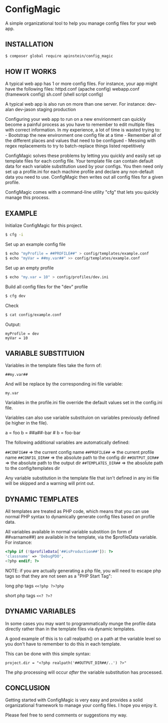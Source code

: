 ConfigMagic
===========

A simple organizational tool to help you manage config files for your web app.

INSTALLATION
------------

```sh
$ composer global require apinstein/config_magic
```

HOW IT WORKS
------------

A typical web app has 1 or more config files. For instance, your app might have the following files:
httpd.conf      (apache config)
webapp.conf     (framework config)
sh.conf         (shell script config)

A typical web app is also run on more than one server. For instance:
dev-alan
dev-jason
staging
production

Configuring your web app to run on a new envirionment can quickly become a painful process as you have to remember to edit multiple files with correct information.
In my experience, a lot of time is wasted trying to:
    - Bootstrap the new environment one config file at a time
    - Remember all of the different places and values that need to be configued
    - Messing with regex replacements to try to batch-replace things listed repetitively

ConfigMagic solves these problems by letting you quickly and easily set up template files for each config file.
Your template file can contain default data for each variable substitution used by your configs.
You then need only set up a profile.ini for each machine profile and declare any non-default data you need to use.
ConfigMagic then writes out all config files for a given profile.

ConfigMagic comes with a command-line utility "cfg" that lets you quickly manage this process.

EXAMPLE
-------

Initialize ConfigMagic for this project.

```sh
$ cfg -i
```

Set up an example config file

```sh
$ echo "myProfile = ##PROFILE##" > config/templates/example.conf
$ echo "myVar = ##my.var##" >> config/templates/example.conf
```

Set up an empty profile

```sh
$ echo "my.var = 10" > config/profiles/dev.ini
```

Build all config files for the "dev" profile

```sh
$ cfg dev
```

Check

```sh
$ cat config/example.conf
```

Output:
```
myProfile = dev
myVar = 10
```

VARIABLE SUBSTITUION
--------------------

Variables in the template files take the form of:

`##my.var##`

And will be replace by the corresponding ini file variable:

`my.var`

Variables in the profile.ini file override the default values set in the config.ini file.

Variables can also use variable substituion on variables previously defined (ie higher in the file).

a = foo
b = ##a##-bar       # b = foo-bar

The following additional variables are automatically defined:

`##CONFIG##`          => the current config name
`##PROFILE##`         => the current profile name
`##CONFIG_DIR##`      => the absolute path to the config dir
`##OUTPUT_DIR##`      => the absolute path to the output dir
`##TEMPLATES_DIR##`   => the absolute path to the config/templates dir

Any variable substitution in the template file that isn't defined in any ini file will be skipped and a warning will print out.

DYNAMIC TEMPLATES
-----------------

All templates are treated as PHP code, which means that you can use normal PHP syntax to dynamically generate config files based on profile data.

All variables available in normal variable substition (in form of ##varname##) are available in the template, via the $profileData variable. For instance:

```php
<?php if (!$profileData['##isProduction##']): ?>
'classname' => 'DebugPDO',
<?php endif; ?>
```

NOTE: if you are actually generating a php file, you will need to escape php tags so that they are not seen as a "PHP Start Tag":

long php tags
`<<?php ?>?php`

short php tags
`<<? ?>?`

DYNAMIC VARIABLES
-----------------

In some cases you may want to programmatically munge the profile data directly rather than in the template files via dynamic templates.

A good example of this is to call realpath() on a path at the variable level so you don't have to remember to do this in each template.

This can be done with this simple syntax:

```
project.dir = "<?php realpath('##OUTPUT_DIR##/..') ?>"
```

The php processing will occur *after* the variable substitution has processed.

CONCLUSION
----------

Getting started with ConfigMagic is very easy and provides a solid organizational framework to manage your config files. I hope you enjoy it.

Please feel free to send comments or suggestions my way.
